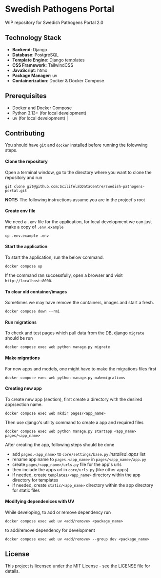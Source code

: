 # Swedish Pathogens Portal

WIP repository for Swedish Pathogens Portal 2.0

## Technology Stack

- **Backend**: Django
- **Database**: PostgreSQL
- **Template Engine**: Django templates
- **CSS Framework**: TailwindCSS
- **JavaScript**: htmx
- **Package Manager**: uv
- **Containerization**: Docker & Docker Compose

## Prerequisites

- Docker and Docker Compose
- Python 3.13+ (for local development)
- uv (for local development) |

## Contributing

You should have `git` and `docker` installed before running the folowwing steps.

#### Clone the repository

Open a terminal window, go to the directory where you want to clone the repository and run

```
git clone git@github.com:ScilifelabDataCentre/swedish-pathogens-portal.git
```

**NOTE:** The following instructions assume you are in the project's root

#### Create env file

We need a `.env` file for the application, for local development we can just make a copy of `.env.example`

```
cp .env.example .env
```

#### Start the application

To start the application, run the below command.

```
docker compose up
```

If the command ran successfully, open a browser and visit `http://localhost:8000`.

#### To clear old container/images

Sometimes we may have remove the containers, images and start a fresh. 

```
docker compose down --rmi
```

#### Run migrations

To check and test pages which pull data from the DB, django `migrate` should be run

```
docker compose exec web python manage.py migrate
```

#### Make migrations

For new apps and models, one might have to make the migrations files first

```
docker compose exec web python manage.py makemigrations
```

#### Creating new app

To create new app (section), first create a directory with the desired app/section name.

```
docker compose exec web mkdir pages/<app_name>
```

Then use django's utility command to create a app and required files

```
docker compose exec web python manage.py startapp <app_name> pages/<app_name>
```

After creating the app, following steps should be done

- add `pages.<app_name>` to `core/settings/base.py` *installed_apps* list
- rename app name to `pages.<app_name>` in `pages/<app_name>/app.py`
- create `pages/<app_name>/urls.py` file for the app's urls
- then include the apps url in `core/urls.py` (like other apps)
- if needed, create `templates/<app_name>` directory within the app directory for templates
- if needed, create `static/<app_name>` directory within the app directory for static files

#### Modifying dependenices with UV

While developing, to add or remove dependency run

```
docker compose exec web uv <add/remove> <package_name>
```

to add/remove dependency for development

```
docker compose exec web uv <add/remove> --group dev <package_name>
```

## License

This project is licensed under the MIT License - see the [LICENSE](LICENSE) file for details.
